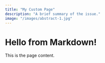 ```yaml
---
title: "My Custom Page"
description: "A brief summary of the issue."
image: "/images/abstract-1.jpg"
---
```


# Hello from Markdown!

This is the page content.
